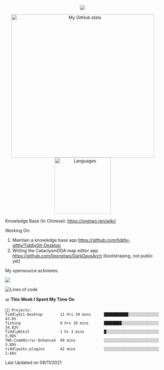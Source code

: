 <a href="https://github.com/linonetwo">
    <p align="center">
        <img src="https://github-profile-trophy.vercel.app/?username=linonetwo&column=7&theme=onedark"/>
    </p>
</a>
<a align="center" href="https://github.com/linonetwo">
  <p align="center">
    <img src="https://github-readme-stats.vercel.app/api?username=linonetwo&show_icons=true&count_private=true" alt="My GitHub stats" width="465"/>
    <img src="https://github-readme-stats.vercel.app/api/top-langs/?username=linonetwo&layout=compact&langs_count=10" alt="Languages" height="183">
  </p>
</a>

Knowledge Base (In Chinese): https://onetwo.ren/wiki/

Working On: 

1. Maintain a knowledge base app https://github.com/tiddly-gittly/TiddlyGit-Desktop
1. Writing the CataclysmDDA map editor app https://github.com/linonetwo/DarkDaysArch (bootstraping, not public yet)

My opensource activieies:

![](https://visitor-badge.glitch.me/badge?page_id=linonetwo.linonetwo)

<!--START_SECTION:waka-->
![Lines of code](https://img.shields.io/badge/From%20Hello%20World%20I%27ve%20Written-2.5%20million%20lines%20of%20code-blue)

📊 **This Week I Spent My Time On** 

```text
🐱‍💻 Projects: 
TiddlyGit-Desktop        11 hrs 39 mins      ███████████░░░░░░░░░░░░░░   43.6% 
fishing                  9 hrs 18 mins       ████████░░░░░░░░░░░░░░░░░   34.82% 
TiddlyWiki5              1 hr 3 mins         █░░░░░░░░░░░░░░░░░░░░░░░░   3.98% 
TW5-CodeMirror-Enhanced  49 mins             ░░░░░░░░░░░░░░░░░░░░░░░░░   3.09% 
tiddlywiki-plugins       42 mins             ░░░░░░░░░░░░░░░░░░░░░░░░░   2.66%

```


 Last Updated on 08/11/2021
<!--END_SECTION:waka-->
